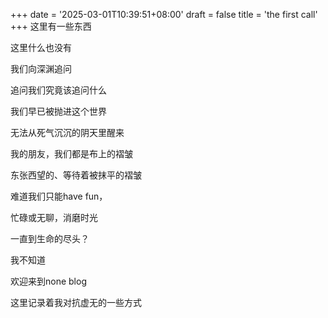 +++
date = '2025-03-01T10:39:51+08:00'
draft = false
title = 'the first call'
+++
这里有一些东西

这里什么也没有

我们向深渊追问

追问我们究竟该追问什么

我们早已被抛进这个世界

无法从死气沉沉的阴天里醒来

我的朋友，我们都是布上的褶皱

东张西望的、等待着被抹平的褶皱

难道我们只能have fun，

忙碌或无聊，消磨时光

一直到生命的尽头？

我不知道

欢迎来到none blog

这里记录着我对抗虚无的一些方式




